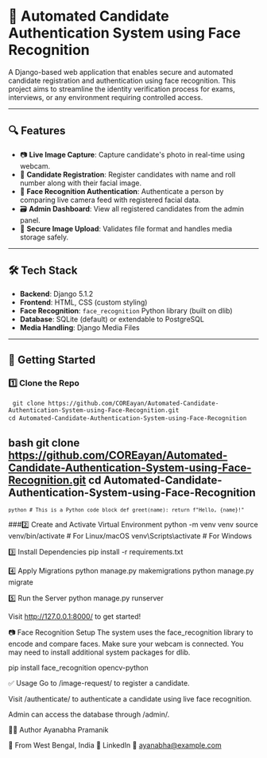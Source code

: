 # 🧠 Automated Candidate Authentication System using Face Recognition

A Django-based web application that enables secure and automated candidate registration and authentication using face recognition. This project aims to streamline the identity verification process for exams, interviews, or any environment requiring controlled access.

---

## 🔍 Features

- 📷 **Live Image Capture**: Capture candidate's photo in real-time using webcam.
- 📝 **Candidate Registration**: Register candidates with name and roll number along with their facial image.
- 🧠 **Face Recognition Authentication**: Authenticate a person by comparing live camera feed with registered facial data.
- 🗃️ **Admin Dashboard**: View all registered candidates from the admin panel.
- 🔐 **Secure Image Upload**: Validates file format and handles media storage safely.

---

## 🛠️ Tech Stack

- **Backend**: Django 5.1.2
- **Frontend**: HTML, CSS (custom styling)
- **Face Recognition**: `face_recognition` Python library (built on dlib)
- **Database**: SQLite (default) or extendable to PostgreSQL
- **Media Handling**: Django Media Files

---

## 🚀 Getting Started

### 1️⃣ Clone the Repo
<pre lang="bash"> <code>git clone https://github.com/COREayan/Automated-Candidate-Authentication-System-using-Face-Recognition.git
cd Automated-Candidate-Authentication-System-using-Face-Recognition</code> </pre>

bash
git clone https://github.com/COREayan/Automated-Candidate-Authentication-System-using-Face-Recognition.git
cd Automated-Candidate-Authentication-System-using-Face-Recognition
---
<code>```python # This is a Python code block def greet(name): return f"Hello, {name}!" ```</code>

###2️⃣ Create and Activate Virtual Environment
python -m venv venv
source venv/bin/activate  # For Linux/macOS
venv\Scripts\activate     # For Windows

3️⃣ Install Dependencies
pip install -r requirements.txt

4️⃣ Apply Migrations
python manage.py makemigrations
python manage.py migrate

5️⃣ Run the Server
python manage.py runserver

Visit http://127.0.0.1:8000/ to get started!

📷 Face Recognition Setup
The system uses the face_recognition library to encode and compare faces. Make sure your webcam is connected. You may need to install additional system packages for dlib.

pip install face_recognition opencv-python

✅ Usage
Go to /image-request/ to register a candidate.

Visit /authenticate/ to authenticate a candidate using live face recognition.

Admin can access the database through /admin/.

🧑‍💻 Author
Ayanabha Pramanik

📍 From West Bengal, India
🔗 LinkedIn
📧 ayanabha@example.com
